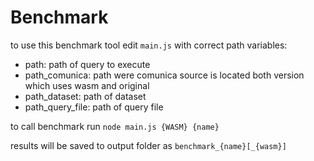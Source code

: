 # Benchmark

to use this benchmark tool edit `main.js` with correct path variables:

* path: path of query to execute
* path_comunica: path were comunica source is located both version which uses wasm and original
* path_dataset: path of dataset
* path_query_file: path of query file

to call benchmark run `node main.js {WASM} {name}`

results will be saved to output folder as `benchmark_{name}[_{wasm}]`